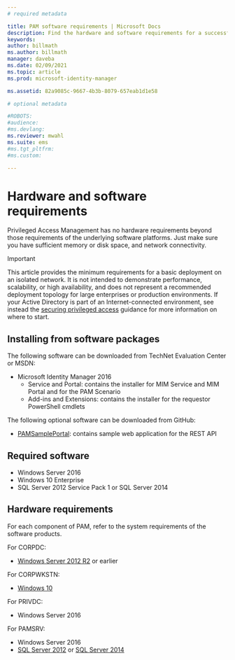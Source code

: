 ```yaml
---
# required metadata

title: PAM software requirements | Microsoft Docs
description: Find the hardware and software requirements for a successful deployment of Privileged Access Management
keywords:
author: billmath
ms.author: billmath
manager: daveba
ms.date: 02/09/2021
ms.topic: article
ms.prod: microsoft-identity-manager

ms.assetid: 82a9085c-9667-4b3b-8079-657eab1d1e58

# optional metadata

#ROBOTS:
#audience:
#ms.devlang:
ms.reviewer: mwahl
ms.suite: ems
#ms.tgt_pltfrm:
#ms.custom:

---
```

# Hardware and software requirements

Privileged Access Management has no hardware requirements beyond those requirements of the underlying software platforms. Just make sure you have sufficient memory or disk space, and network connectivity.

> [!IMPORTANT]
> This article provides the minimum requirements for a basic deployment on an isolated network. It is not intended to demonstrate performance, scalability, or high availability, and does not represent a recommended deployment topology for large enterprises or production environments.  If your Active Directory is part of an Internet-connected environment, see instead the [securing privileged access](/security/compass/overview) guidance for more information on where to start.

## Installing from software packages

The following software can be downloaded from TechNet Evaluation Center or MSDN:

- Microsoft Identity Manager 2016
  - Service and Portal: contains the installer for MIM Service and MIM Portal and for the PAM Scenario
  - Add-ins and Extensions: contains the installer for the requestor PowerShell cmdlets

The following optional software can be downloaded from GitHub:

- [PAMSamplePortal](https://github.com/Azure/identity-management-samples): contains sample web application for the REST API

## Required software

- Windows Server 2016
- Windows 10 Enterprise
- SQL Server 2012 Service Pack 1 or SQL Server 2014

## Hardware requirements

For each component of PAM, refer to the system requirements of the software products.

For CORPDC:

- [Windows Server 2012 R2](https://technet.microsoft.com/library/dn303418.aspx) or earlier

For CORPWKSTN:

- [Windows 10](https://technet.microsoft.com/windows/dn798752.aspx)

For PRIVDC:

- Windows Server 2016

For PAMSRV:

- Windows Server 2016
- [SQL Server 2012](https://msdn.microsoft.com/library/ms143506(sql.110).aspx) or [SQL Server 2014](https://msdn.microsoft.com/library/ms143506(v=sql.120).aspx)
